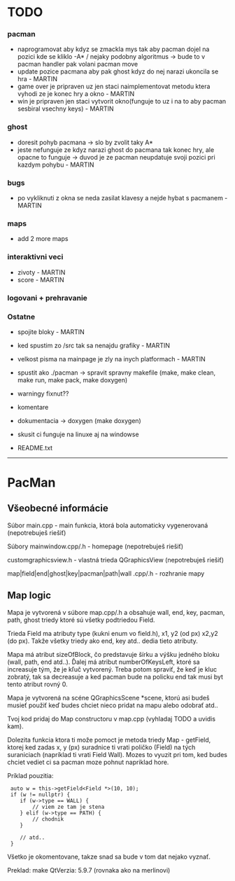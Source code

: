 # TODO
### pacman
- naprogramovat aby kdyz se zmackla mys tak aby pacman dojel na pozici kde se kliklo
    -A* / nejaky podobny algoritmus -> bude to v pacman handler pak volani pacman move 
- update pozice pacmana aby pak ghost kdyz do nej narazi ukoncila se hra - MARTIN
- game over je pripraven uz jen staci naimplementovat metodu ktera vyhodi ze je konec hry a okno - MARTIN
- win je pripraven jen staci vytvorit okno(funguje to uz i na to aby pacman sesbiral vsechny keys) - MARTIN

### ghost
- doresit pohyb pacmana -> slo by zvolit taky A* 
- jeste nefunguje ze kdyz narazi ghost do pacmana tak konec hry, ale opacne to funguje -> duvod je ze pacman neupdatuje svoji pozici pri kazdym pohybu - MARTIN

### bugs
- po vykliknuti z okna se neda zasilat klavesy a nejde hybat s pacmanem - MARTIN

### maps
- add 2 more maps

### interaktivni veci
- zivoty - MARTIN
- score - MARTIN

### logovani + prehravanie 

### Ostatne
- spojite bloky - MARTIN 
- ked spustim zo /src tak sa nenajdu grafiky - MARTIN
- velkost pisma na mainpage je zly na inych platformach - MARTIN

- spustit ako ./pacman -> spravit spravny makefile (make, make clean, make run, make pack, make doxygen)
- warningy fixnut??
- komentare
- dokumentacia -> doxygen (make doxygen)
- skusit ci funguje na linuxe aj na windowse
- README.txt

---------------------------------------------------------------------------------------------------------------------------------------------------------------
# PacMan

## Všeobecné informácie
Súbor main.cpp - main funkcia, ktorá bola automaticky vygenerovaná (nepotrebuješ riešiť)

Súbory mainwindow.cpp/.h - homepage (nepotrebuješ riešiť)

customgraphicsview.h - vlastná trieda QGraphicsView (nepotrebuješ riešiť)

map|field|end|ghost|key|pacman|path|wall .cpp/.h - rozhranie mapy
## Map logic
Mapa je vytvorená v súbore map.cpp/.h a obsahuje wall, end, key, pacman, path, ghost triedy ktoré sú všetky podtriedou Field.

Trieda Field ma atributy type (kukni enum vo field.h), x1, y2 (od px) x2,y2 (do px). Takže všetky triedy ako end, key atd.. dedia tieto atributy.

Mapa má atribut sizeOfBlock, čo predstavuje šírku a výšku jedného bloku (wall, path, end atd..).
Ďalej má atribut numberOfKeysLeft, ktoré sa increasuje tým, že je kľuč vytvorený. Treba potom spraviť, že keď je kluc zobratý, tak sa decreasuje a ked pacman bude na policku end tak musi byt tento atribut rovný 0. 

Mapa je vytvorená na scéne QGraphicsScene *scene, ktorú asi budeš musieť použiť keď budes chciet nieco pridat na mapu alebo odobrať atd..

Tvoj kod pridaj do Map constructoru v map.cpp (vyhladaj TODO a uvidis kam).

Dolezita funkcia ktora ti može pomoct je metoda triedy Map - getField, ktorej ked zadas x, y (px) suradnice ti vrati poličko (Field) na tých suraniciach (napríklad ti vrati Field Wall). Mozes to vyuzit pri tom, ked budes chciet vediet ci sa pacman moze pohnut napriklad hore. 

Príklad pouzitia:
```
 auto w = this->getField<Field *>(10, 10);
 if (w != nullptr) {
    if (w->type == WALL) {
        // viem ze tam je stena
    } elif (w->type == PATH) {
        // chodnik
    }

    // atd..
 }

```

Všetko je okomentovane, takze snad sa bude v tom dat nejako vyznať.

Preklad: make
QtVerzia: 5.9.7 (rovnaka ako na merlinovi)
